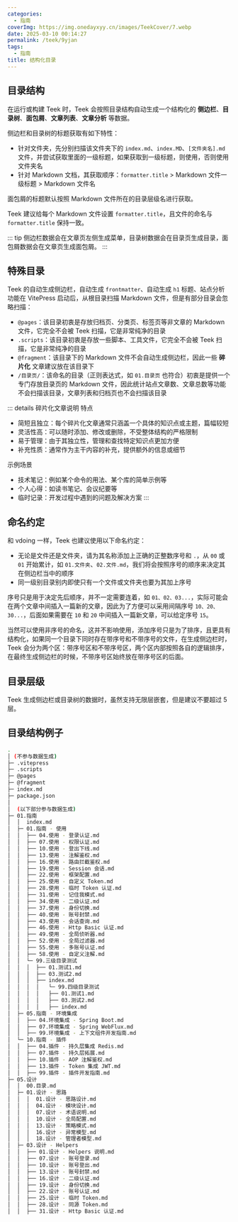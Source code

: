 ```yaml
---
categories:
  - 指南
coverImg: https://img.onedayxyy.cn/images/TeekCover/7.webp
date: 2025-03-10 00:14:27
permalink: /teek/9yjan
tags:
  - 指南
title: 结构化目录
---
```

## 目录结构

在运行或构建 Teek 时，Teek 会按照目录结构自动生成一个结构化的 **侧边栏**、**目录树**、**面包屑**、**文章列表**、**文章分析** 等数据。

侧边栏和目录树的标题获取有如下特性：

- 针对文件夹，先分别扫描该文件夹下的 `index.md`、`index.MD`、`[文件夹名].md` 文件，并尝试获取里面的一级标题，如果获取到一级标题，则使用，否则使用文件夹名
- 针对 Markdown 文档，其获取顺序：`formatter.title` > Markdown 文件一级标题 > Markdown 文件名

面包屑的标题默认按照 Markdown 文件所在的目录层级名进行获取。

Teek 建议给每个 Markdown 文件设置 `formatter.title`，且文件的命名与 `formatter.title` 保持一致。

::: tip
侧边栏数据会在文章页左侧生成菜单，目录树数据会在目录页生成目录，面包屑数据会在文章页生成面包屑。
:::

## 特殊目录

Teek 的自动生成侧边栏，自动生成 `frontmatter`、自动生成 `h1` 标题、站点分析功能在 VitePress 启动后，从根目录扫描 Markdown 文件，但是有部分目录会忽略扫描：

- `@pages`：该目录初衷是存放归档页、分类页、标签页等非文章的 Markdown 文件，它完全不会被 Teek 扫描，它是非常纯净的目录
- `.scripts`：该目录初衷是存放一些脚本、工具文件，它完全不会被 Teek 扫描，它是非常纯净的目录
- `@fragment`：该目录下的 Markdown 文件不会自动生成侧边栏，因此一些 **碎片化** 文章建议放在该目录下
- `/目录页/`：该命名的目录（正则表达式，如 `01.目录页` 也符合）初衷是提供一个专门存放目录页的 Markdown 文件，因此统计站点文章数、文章总数等功能不会扫描该目录，文章列表和归档页也不会扫描该目录

::: details 碎片化文章说明
特点

- 简短且独立：每个碎片化文章通常只涵盖一个具体的知识点或主题，篇幅较短
- 灵活性高：可以随时添加、修改或删除，不受整体结构的严格限制
- 易于管理：由于其独立性，管理和查找特定知识点更加方便
- 补充性质：通常作为主干内容的补充，提供额外的信息或细节

示例场景

- 技术笔记：例如某个命令的用法、某个库的简单示例等
- 个人心得：如读书笔记、会议纪要等
- 临时记录：开发过程中遇到的问题及解决方案
  :::

## 命名约定

和 vdoing 一样，Teek 也建议使用以下命名约定：

- 无论是文件还是文件夹，请为其名称添加上正确的正整数序号和 `.`，从 `00` 或 `01` 开始累计，如 `01.文件夹`、`02.文件.md`，我们将会按照序号的顺序来决定其在侧边栏当中的顺序
- 同一级别目录别内即使只有一个文件或文件夹也要为其加上序号

序号只是用于决定先后顺序，并不一定需要连着，如 `01、02、03...`，实际可能会在两个文章中间插入一篇新的文章，因此为了方便可以采用间隔序号 `10、20、30...`，后面如果需要在 `10` 和 `20` 中间插入一篇新文章，可以给定序号 `15`。

当然可以使用非序号的命名，这并不影响使用，添加序号只是为了排序，且更具有结构化，如果同一个目录下同时存在带序号和不带序号的文件，在生成侧边栏时，Teek 会分为两个区：带序号区和不带序号区，两个区内部按照各自的逻辑排序，在最终生成侧边栏的时候，不带序号区始终放在带序号区的后面。

## 目录层级

Teek 生成侧边栏或目录树的数据时，虽然支持无限层嵌套，但是建议不要超过 5 层。

## 目录结构例子

```sh
.
│ (不参与数据生成)
├─ .vitepress
├─ .scripts
├─ @pages
├─ @fragment
├─ index.md
├─ package.json
│
│  (以下部分参与数据生成)
├─ 01.指南
│  │  index.md
│  ├─ 01.指南 - 使用
│  │  ├── 04.使用 - 登录认证.md
│  │  ├── 07.使用 - 权限认证.md
│  │  ├── 10.使用 - 登出下线.md
│  │  ├── 13.使用 - 注解鉴权.md
│  │  ├── 16.使用 - 路由拦截鉴权.md
│  │  ├── 19.使用 - Session 会话.md
│  │  ├── 22.使用 - 框架配置.md
│  │  ├── 25.使用 - 自定义 Token.md
│  │  ├── 28.使用 - 临时 Token 认证.md
│  │  ├── 31.使用 - 记住我模式.md
│  │  ├── 34.使用 - 二级认证.md
│  │  ├── 37.使用 - 身份切换.md
│  │  ├── 40.使用 - 账号封禁.md
│  │  ├── 43.使用 - 会话查询.md
│  │  ├── 46.使用 - Http Basic 认证.md
│  │  ├── 49.使用 - 全局侦听器.md
│  │  ├── 52.使用 - 全局过滤器.md
│  │  ├── 55.使用 - 多账号认证.md
│  │  ├── 58.使用 - 自定义注解.md
│  │  └─ 99.三级目录测试
│  │  │  ├── 01.测试1.md
│  │  │  ├── 03.测试2.md
│  │  │  ├── index.md
│  │  │  │   └─ 99.四级目录测试
│  │  │  │   ├── 01.测试1.md
│  │  │  │   ├── 03.测试2.md
│  │  │  │   ├── index.md
│  ├─ 05.指南 - 环境集成
│  │  ├── 04.环境集成 - Spring Boot.md
│  │  ├── 07.环境集成 - Spring WebFlux.md
│  │  ├── 99.环境集成 - 上下文组件开发指南.md
│  └─ 10.指南 - 插件
│  │  ├── 04.插件 - 持久层集成 Redis.md
│  │  ├── 07.插件 - 持久层拓展.md
│  │  ├── 10.插件 - AOP 注解鉴权.md
│  │  ├── 13.插件 - Token 集成 JWT.md
│  │  ├── 99.插件 - 插件开发指南.md
├─ 05.设计
│  │  00.目录.md
│  ├─ 01.设计 - 思路
│  │  │  01.设计 - 思路设计.md
│  │  │  04.设计 - 模块设计.md
│  │  │  07.设计 - 术语说明.md
│  │  │  10.设计 - 全局配置.md
│  │  │  13.设计 - 策略模式.md
│  │  │  16.设计 - 异常模型.md
│  │  │  18.设计 - 管理者模型.md
│  ├─ 03.设计 - Helpers
│  │  ├── 01.设计 - Helpers 说明.md
│  │  ├── 07.设计 - 账号登录.md
│  │  ├── 10.设计 - 账号登出.md
│  │  ├── 13.设计 - 账号封禁.md
│  │  ├── 16.设计 - 二级认证.md
│  │  ├── 19.设计 - 身份切换.md
│  │  ├── 22.设计 - 账号认证.md
│  │  ├── 25.设计 - 临时 Token.md
│  │  ├── 28.设计 - 同源 Token.md
│  │  ├── 31.设计 - Http Basic 认证.md
```
